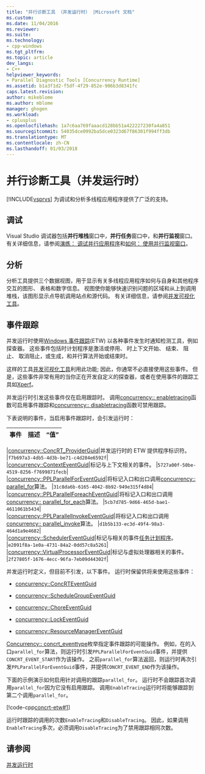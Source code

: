 ```yaml
---
title: "并行诊断工具 （并发运行时） |Microsoft 文档"
ms.custom: 
ms.date: 11/04/2016
ms.reviewer: 
ms.suite: 
ms.technology:
- cpp-windows
ms.tgt_pltfrm: 
ms.topic: article
dev_langs:
- C++
helpviewer_keywords:
- Parallel Diagnostic Tools [Concurrency Runtime]
ms.assetid: b1a3f1d2-f5df-4f29-852e-906b3d8341fc
caps.latest.revision: 
author: mikeblome
ms.author: mblome
manager: ghogen
ms.workload:
- cplusplus
ms.openlocfilehash: 1a7c6aa769faaacd128bb51a422227230fa4a851
ms.sourcegitcommit: 54035dce0992ba5dce0323d67f86301f994ff3db
ms.translationtype: MT
ms.contentlocale: zh-CN
ms.lasthandoff: 01/03/2018
---
```

# <a name="parallel-diagnostic-tools-concurrency-runtime"></a>并行诊断工具（并发运行时）
[!INCLUDE[vsprvs](../../assembler/masm/includes/vsprvs_md.md)] 为调试和分析多线程应用程序提供了广泛的支持。  
  
## <a name="debugging"></a>调试  
 Visual Studio 调试器包括**并行堆栈**窗口中，**并行任务**窗口中，和**并行监视**窗口。 有关详细信息，请参阅[演练： 调试并行应用程序](/visualstudio/debugger/walkthrough-debugging-a-parallel-application)和[如何： 使用并行监视窗口](/visualstudio/debugger/how-to-use-the-parallel-watch-window)。  
  
## <a name="profiling"></a>分析  
 分析工具提供三个数据视图，用于显示有关多线程应用程序如何与自身和其他程序交互的图形、 表格和数字信息。 视图使你能够快速识别问题的区域和从上到调用堆栈，该图形显示点导航调用站点和源代码。 有关详细信息，请参阅[并发可视化工具](/visualstudio/profiling/concurrency-visualizer)。  
  
## <a name="event-tracing"></a>事件跟踪  
 并发运行时使用[Windows 事件跟踪](http://msdn.microsoft.com/library/windows/desktop/bb968803)(ETW) 以各种事件发生时通知检测工具，例如探查器。 这些事件包括时计划程序是激活或停用、 时上下文开始、 结束、 阻止、 取消阻止，或生成，和并行算法开始或结束时。  
  
 这样的工具[并发可视化工具](/visualstudio/profiling/concurrency-visualizer)利用此功能; 因此，你通常不必直接使用这些事件。 但是，这些事件非常有用的当你正在开发自定义的探查器，或者在使用事件的跟踪工具如[Xperf](http://go.microsoft.com/fwlink/p/?linkid=160628)。  
  
 并发运行时引发这些事件仅在启用跟踪时。 调用[concurrency:: enabletracing](reference/concurrency-namespace-functions.md#enabletracing)函数可启用事件跟踪和[concurrency:: disabletracing](reference/concurrency-namespace-functions.md#disabletracing)函数可禁用跟踪。  
  
 下表说明的事件，当启用事件跟踪时，会引发运行时：  
  
|事件|描述|“值”|  
|-----------|-----------------|-----------|  

|[concurrency::ConcRT_ProviderGuid](reference/concurrency-namespace-constants1.md#concrt_providerguid)|并发运行时的 ETW 提供程序标识符。 |`f7b697a3-4db5-4d3b-be71-c4d284e6592f`|  
|[concurrency::ContextEventGuid](reference/concurrency-namespace-constants1.md#contexteventguid)|标记与上下文相关的事件。 |`5727a00f-50be-4519-8256-f7699871fecb`|  
|[concurrency::PPLParallelForEventGuid](reference/concurrency-namespace-constants1.md#pplparallelforeventguid)|将标记入口和出口调用[concurrency:: parallel_for](reference/concurrency-namespace-functions.md#parallel_for)算法。 |`31c8da6b-6165-4042-8b92-949e315f4d84`|  
|[concurrency::PPLParallelForeachEventGuid](reference/concurrency-namespace-constants1.md#pplparallelforeacheventguid)|将标记入口和出口调用[concurrency:: parallel_for_each](reference/concurrency-namespace-functions.md#parallel_for_each)算法。 |`5cb7d785-9d66-465d-bae1-4611061b5434`|  
|[concurrency::PPLParallelInvokeEventGuid](reference/concurrency-namespace-constants1.md#pplparallelinvokeeventguid)|将标记入口和出口调用[concurrency:: parallel_invoke](reference/concurrency-namespace-functions.md#parallel_invoke)算法。 |`d1b5b133-ec3d-49f4-98a3-464d1a9e4682`|  
|[concurrency::SchedulerEventGuid](reference/concurrency-namespace-constants1.md#schedulereventguid)|标记与相关的事件[任务计划程序](../../parallel/concrt/task-scheduler-concurrency-runtime.md)。 |`e2091f8a-1e0a-4731-84a2-0dd57c8a5261`|  
|[concurrency::VirtualProcessorEventGuid](reference/concurrency-namespace-constants1.md#virtualprocessoreventguid)|标记与虚拟处理器相关的事件。 |`2f27805f-1676-4ecc-96fa-7eb09d44302f`|  
  
 并发运行时定义，但目前不引发，以下事件。 运行时保留供将来使用这些事件：  
  
-   [concurrency::ConcRTEventGuid](reference/concurrency-namespace-constants1.md#concrteventguid)  
  
-   [concurrency::ScheduleGroupEventGuid](reference/concurrency-namespace-constants1.md#schedulereventguid)  
  
-   [concurrency::ChoreEventGuid](reference/concurrency-namespace-constants1.md#choreeventguid)  
  
-   [concurrency::LockEventGuid](reference/concurrency-namespace-constants1.md#lockeventguid)  
  
-   [concurrency::ResourceManagerEventGuid](reference/concurrency-namespace-constants1.md#resourcemanagereventguid)  
  
 [Concurrency:: concrt_eventtype](reference/concurrency-namespace-enums.md#concrt_eventtype)枚举指定事件跟踪的可能操作。 例如，在的入口`parallel_for`算法，则运行时引发`PPLParallelForEventGuid`事件，并提供`CONCRT_EVENT_START`作为该操作。 之前`parallel_for`算法返回，则运行时再次引发`PPLParallelForEventGuid`事件，并提供`CONCRT_EVENT_END`作为该操作。  
  
 下面的示例演示如何启用针对调用的跟踪`parallel_for`。 运行时不会跟踪首次调用`parallel_for`因为它没有启用跟踪。 调用`EnableTracing`运行时将能够跟踪到第二个调用`parallel_for`。  
  
 [!code-cpp[concrt-etw#1](../../parallel/concrt/codesnippet/cpp/parallel-diagnostic-tools-concurrency-runtime_1.cpp)]  
  
 运行时跟踪的调用的次数`EnableTracing`和`DisableTracing`。 因此，如果调用`EnableTracing`多次，必须调用`DisableTracing`为了禁用跟踪相同次数。  
  
## <a name="see-also"></a>请参阅  
 [并发运行时](../../parallel/concrt/concurrency-runtime.md)


